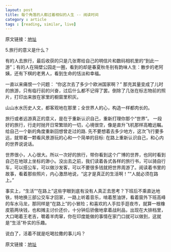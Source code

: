 ```yaml
---
layout: post
title: 每个角落的人都过着相似的人生 -- 阅读时间
category : article
tags : [reading, similar, live]
---
```

原文链接：[地址](http://www.timetimetime.net/yuedu/811.html)

5.旅行的意义是什么？

有的人去旅行，最后收获的只是几张寄给自己的明信片和数码相机里的“到此一游”；有的人在隔壁公园走一圈，看到的却是春夏秋冬别有韵味人生：散步的老阿姨，还有下棋的老男人，看到生命的恬淡和幸福。

一直以来痛恨一个问题： “你这次去了多少个欧洲国家啊？” 那充其量变成了儿时的旅游，只有临行前的兴奋，过后什么都不记得了罢。倒除了几张在标志物前的照片，打印出来放在家里的橱窗里积灰。

山山水水历史人文，都客观地在那里；全世界人的心，构造一样都肉长的。

旅行或者远游真正的意义，是在于重新认识自己，重新打理你那个“世界”。 一段好的旅行，行走时抛开日常繁琐的一切，心境很空，像是直升飞机那样高瞻远瞩。给自己一个新的角度重新回想曾走过的路. 先不要想着去多少地方，这次飞行要多远，就带着一颗看风景游玩的心和一个简单的目标: 在路上重新认识自己，和心内的世界说说话。

世界很小，人心很大。所以一次好的旅行，带你看到这个广博的世界，也同时看到自己在地球上坐标的渺小。没出去之前，我们读着各式各样的旅行书，可以骑自行车，可以搭公车，可以做沙发客，可以不要很多钱就把世界周游了。阅读着书里的故事，看着那些照片，内心激昂地说，“这才是真正的生活啊！”“人就必须在路上。”

事实上，“生活”“在路上”这些字眼到底有没有人真正去思考？下班后不乘直达地铁，特地换三部公交车才回家，一路上听着音乐，啃着葱油饼，看着窗外下班高峰的车水马龙，那同样是“在路上”的小冒险；和喜欢的人手拉手逛夜市，就算一根橡皮筋两块钱，也和摊主讨价还价，十分钟后骄傲地拿着战利品，出现在大排档里，大口喝着王老吉，嚼着羊肉窜，你在印度能做的事情在家门口就可以做到，这就是“生活”朴实的乐趣。

说白了，活着不就是吃喝拉撒的事儿吗？


原文链接：[地址](http://www.timetimetime.net/yuedu/811.html)